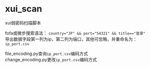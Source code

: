 # xui_scan
xui弱密码扫描脚本

fofa或微步搜索语法：
`country="JP" && port="54321" && title=="登录"`  <br />
导出数据字段第一列为ip，第二列为端口，其他可忽略，并重命名为：`ip_port.csv` <br />

file_encoding.py查询`ip_port.csv`编码方式 <br />
change_encoding.py更改`ip_port.csv`编码方式 <br />
